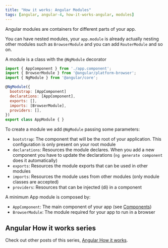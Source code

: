 ```yaml
---
title: "How it works: Angular Modules"
tags: [angular, angular-4, how-it-works-angular, modules]
---
```


Angular modules are containers for different parts of your app.

You can have nested modules, your `app.module` is already actually nesting other modules such as `BrowserModule` and you can add `RouterModule` and so on.

A module is a class with the `@NgModule` decorator

```javascript
import { AppComponent } from './app.component';
import { BrowserModule } from '@angular/platform-browser';
import { NgModule } from '@angular/core';

@NgModule({
  bootstrap: [AppComponent]
  declarations: [AppComponent],
  exports: [],
  imports: [BrowserModule],
  providers: [],
})
export class AppModule { }
```
<!--more-->

To create a module we add `@NgModule` passing some parameters:

- `bootstrap`: The component that will be the root of your application. This configuration is only present on your root module
- `declarations`: Resources the module declares. When you add a new component you have to update the declarations (`ng generate component` does it automatically)
- `exports`: Resources the module exports that can be used in other modules
- `imports`: Resources the module uses from other modules (only module classes are accepted)
- `providers`: Resources that can be injected (di) in a component

A minimum App module is composed by:

- `AppComponent`: The main component of your app (see [Components](/2017/07/21/how-it-works-angular-components))
- `BrowserModule`: The module required for your app to run in a browser


## Angular How it works series

Check out other posts of this series, [Angular How it works](/tag/how-it-works-angular/).
